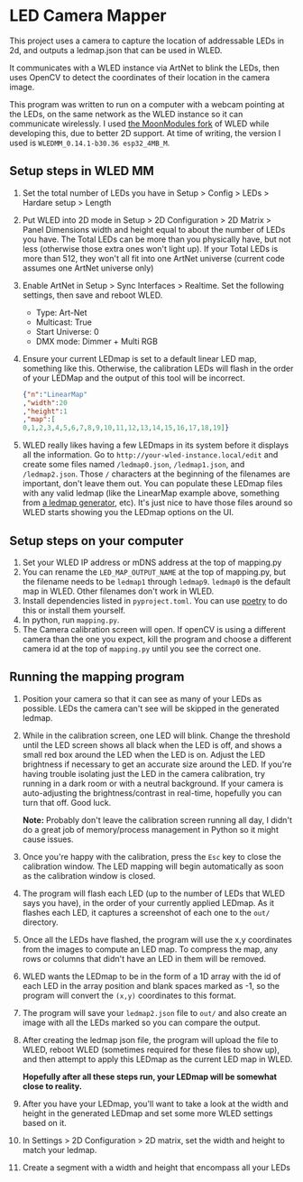 # LED Camera Mapper

This project uses a camera to capture the location of addressable LEDs in 2d, and outputs a ledmap.json that can be used in WLED.

It communicates with a WLED instance via ArtNet to blink the LEDs, then uses OpenCV to detect the coordinates of their location in the camera image.

This program was written to run on a computer with a webcam pointing at the LEDs, on the same network as the WLED instance so it can communicate wirelessly.  I used [the MoonModules fork](https://mm.kno.wled.ge/) of WLED while developing this, due to better 2D support. At time of writing, the version I used is `WLEDMM_0.14.1-b30.36 esp32_4MB_M`.

## Setup steps in WLED MM

1. Set the total number of LEDs you have in Setup > Config > LEDs > Hardare setup > Length
2. Put WLED into 2D mode in Setup > 2D Configuration > 2D Matrix > Panel Dimensions width and height equal to about the number of LEDs you have. The Total LEDs can be more than you physically have, but not less (otherwise those extra ones won't light up).  If your Total LEDs is more than 512, they won't all fit into one ArtNet universe (current code assumes one ArtNet universe only)
3. Enable ArtNet in Setup > Sync Interfaces > Realtime.  Set the following settings, then save and reboot WLED.
    - Type: Art-Net
    - Multicast: True
    - Start Universe: 0
    - DMX mode: Dimmer + Multi RGB
4. Ensure your current LEDmap is set to a default linear LED map, something like this. Otherwise, the calibration LEDs will flash in the order of your LEDMap and the output of this tool will be incorrect.

    ```json
    {"n":"LinearMap"
    ,"width":20
    ,"height":1
    ,"map":[
    0,1,2,3,4,5,6,7,8,9,10,11,12,13,14,15,16,17,18,19]}
    ```

5. WLED really likes having a few LEDmaps in its system before it displays all the information.  Go to `http://your-wled-instance.local/edit` and create some files named `/ledmap0.json`, `/ledmap1.json`, and `/ledmap2.json`.  Those `/` characters at the beginning of the filenames are important, don't leave them out.  You can populate these LEDmap files with any valid ledmap (like the LinearMap example above, something from [a ledmap generator](https://dosipod.github.io/WLED-Ledmap-Generator/), etc).  It's just nice to have those files around so WLED starts showing you the LEDmap options on the UI.

## Setup steps on your computer

1. Set your WLED IP address or mDNS address at the top of mapping.py
2. You can rename the `LED_MAP_OUTPUT_NAME` at the top of mapping.py, but the filename needs to be `ledmap1` through `ledmap9`.  `ledmap0` is the default map in WLED. Other filenames don't work in WLED.
3. Install dependencies listed in `pyproject.toml`. You can use [poetry](https://python-poetry.org/) to do this or install them yourself.
4. In python, run `mapping.py`.
5. The Camera calibration screen will open. If openCV is using a different camera than the one you expect, kill the program and choose a different camera id at the top of `mapping.py` until you see the correct one.

## Running the mapping program

1. Position your camera so that it can see as many of your LEDs as possible. LEDs the camera can't see will be skipped in the generated ledmap.
2. While in the calibration screen, one LED will blink. Change the threshold until the LED screen shows all black when the LED is off, and shows a small red box around the LED when the LED is on. Adjust the LED brightness if necessary to get an accurate size around the LED. If you're having trouble isolating just the LED in the camera calibration, try running in a dark room or with a neutral background.  If your camera is auto-adjusting the brightness/contrast in real-time, hopefully you can turn that off. Good luck.

    __Note:__ Probably don't leave the calibration screen running all day, I didn't do a great job of memory/process management in Python so it might cause issues.

3. Once you're happy with the calibration, press the `Esc` key to close the calibration window. The LED mapping will begin automatically as soon as the calibration window is closed.
4. The program will flash each LED (up to the number of LEDs that WLED says you have), in the order of your currently applied LEDmap.  As it flashes each LED, it captures a screenshot of each one to the `out/` directory.
5. Once all the LEDs have flashed, the program will use the x,y coordinates from the images to compute an LED map.  To compress the map, any rows or columns that didn't have an LED in them will be removed.
6. WLED wants the LEDmap to be in the form of a 1D array with the id of each LED in the array position and blank spaces marked as -1, so the program will convert the `(x,y)` coordinates to this format.
7. The program will save your `ledmap2.json` file to `out/` and also create an image with all the LEDs marked so you can compare the output.
8. After creating the ledmap json file, the program will upload the file to WLED, reboot WLED (sometimes required for these files to show up), and then attempt to apply this LEDmap as the current LED map in WLED.

    __Hopefully after all these steps run, your LEDmap will be somewhat close to reality.__

9. After you have your LEDmap, you'll want to take a look at the width and height in the generated LEDmap and set some more WLED settings based on it.
10. In Settings > 2D Configuration > 2D matrix, set the width and height to match your ledmap.
11. Create a segment with a width and height that encompass all your LEDs

